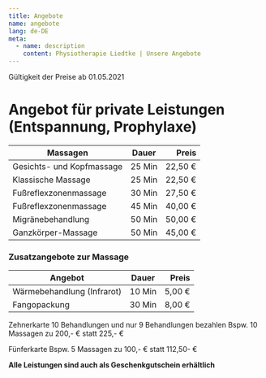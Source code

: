 ```yaml
---
title: Angebote
name: angebote
lang: de-DE
meta:
  - name: description
    content: Physiotherapie Liedtke | Unsere Angebote
---
```


Gültigkeit der Preise ab 01.05.2021

# Angebot für private Leistungen (Entspannung, Prophylaxe)

| Massagen                  | Dauer  | Preis   |
| ------------------------- |:------:| -------:|
| Gesichts- und Kopfmassage | 25 Min | 22,50 € |
| Klassische Massage        | 25 Min | 22,50 € |
| Fußreflexzonenmassage     | 30 Min | 27,50 € |
| Fußreflexzonenmassage     | 45 Min | 40,00 € |
| Migränebehandlung         | 50 Min | 50,00 € |
| Ganzkörper-Massage        | 50 Min | 45,00 € |

### Zusatzangebote zur Massage

| Angebot                    | Dauer  | Preis   |
| -------------------------- |:------:| -------:|
| Wärmebehandlung (Infrarot) | 10 Min | 5,00 € |
| Fangopackung               | 30 Min | 8,00 € |


Zehnerkarte
10 Behandlungen und nur 9 Behandlungen bezahlen
Bspw. 10 Massagen zu 200,- € statt 225,- €

Fünferkarte
Bspw. 5 Massagen zu 100,- € statt 112,50- €

**Alle Leistungen sind auch als Geschenkgutschein erhältlich**

<style>
  .angebote table { width: 100%; }
  .angebote td:not(:first-child) { padding: 0 4px; white-space: nowrap; }
</style>
